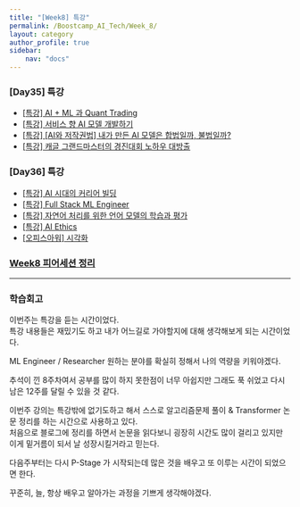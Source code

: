 ```yaml
---
title: "[Week8] 특강"
permalink: /Boostcamp_AI_Tech/Week_8/
layout: category
author_profile: true
sidebar:
    nav: "docs"
---
```


### [Day35] 특강

- [[특강] AI + ML 과 Quant Trading]({{site.url}}/boostcamp_ai_tech/week_8/Special-Lecture-AI-+-ML-and-Quant-Trading/)
- [[특강] 서비스 향 AI 모델 개발하기]({{site.url}}/boostcamp_ai_tech/week_8/Special-Lecture-Developing-service-oriented-AI-models/)
- [[특강] [AI와 저작권법] 내가 만든 AI 모델은 합법일까, 불법일까?]({{site.url}}/boostcamp_ai_tech/week_8/Special-Lecture-Is-my-AI-model-legal-or-illegal/)
- [[특강] 캐글 그랜드마스터의 경진대회 노하우 대방출]({{site.url}}/boostcamp_ai_tech/week_8/Special-Lecture-The-great-release-of-Kaggle-Grandmaster's-know-how/)

### [Day36] 특강

- [[특강] AI 시대의 커리어 빌딩]({{site.url}}/boostcamp_ai_tech/week_8/Special-Lecture-Career-building-in-the-AI-era/)
- [[특강] Full Stack ML Engineer]({{site.url}}/boostcamp_ai_tech/week_8/Special-Lecture-Full-Stack-ML-Engineer/)
- [[특강] 자연어 처리를 위한 언어 모델의 학습과 평가]({{site.url}}/boostcamp_ai_tech/week_8/Special-Lecture-Learning-and-Evaluation-of-Language-Models-for-Natural-Language-Processing/)
- [[특강] AI Ethics]({{site.url}}/boostcamp_ai_tech/week_8/Special-Lecture-AI-Ethics/)
- [[오피스아워] 시각화]({{site.url}}/boostcamp_ai_tech/week_8/OfficeHour-Visualization/)

### [Week8 피어세션 정리](https://github.com/sangmandu/SangSangPlus/tree/main/Meet-up%20log/Week%200)

---
### 학습회고

이번주는 특강을 듣는 시간이었다.  
특강 내용들은 재밌기도 하고 내가 어느길로 가야할지에 대해 생각해보게 되는 시간이었다.

ML Engineer / Researcher 원하는 분야를 확실히 정해서 나의 역량을 키워야겠다.

추석이 낀 8주차여서 공부를 많이 하지 못한점이 너무 아쉽지만 그래도 푹 쉬었고 다시 남은 12주를 달릴 수 있을 것 같다.

이번주 강의는 특강밖에 없기도하고 해서 스스로 알고리즘문제 풀이 & Transformer 논문 정리를 하는 시간으로 사용하고 있다.  
처음으로 블로그에 정리를 하면서 논문을 읽다보니 굉장히 시간도 많이 걸리고 있지만 이게 밑거름이 되서 날 성장시킬거라고 믿는다.

다음주부터는 다시 P-Stage 가 시작되는데 많은 것을 배우고 또 이루는 시간이 되었으면 한다.

꾸준히, 늘, 항상 배우고 알아가는 과정을 기쁘게 생각해야겠다.
